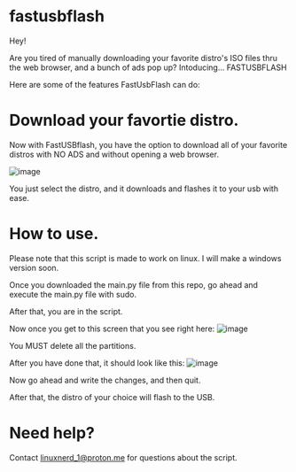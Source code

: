 # fastusbflash

Hey!

Are you tired of manually downloading your favorite distro's ISO files thru the web browser, and a bunch of ads pop up?
Intoducing...
FASTUSBFLASH

Here are some of the features FastUsbFlash can do:

# Download your favortie distro.

Now with FastUSBflash, you have the option to download all of your favorite distros with NO ADS and without opening a web browser.

![image](https://github.com/stinkyfart69420/fastusbflash/assets/147311474/dfb22628-5a9f-4b0e-89bb-4824f622d22a)

You just select the distro, and it downloads and flashes it to your usb with ease.

# How to use.

Please note that this script is made to work on linux. I will make a windows version soon.

Once you downloaded the main.py file from this repo, go ahead and execute the main.py file with sudo.

After that, you are in the script.

Now once you get to this screen that you see right here:
![image](https://github.com/stinkyfart69420/fastusbflash/assets/147311474/1dc99c01-4a8e-40b6-9e18-055962a73a8c)

You MUST delete all the partitions.

After you have done that, it should look like this:
![image](https://github.com/stinkyfart69420/fastusbflash/assets/147311474/31f6a7ce-86d2-4087-96f7-21bd17c5523b)

Now go ahead and write the changes, and then quit.

After that, the distro of your choice will flash to the USB.

# Need help?

Contact linuxnerd_1@proton.me for questions about the script.
